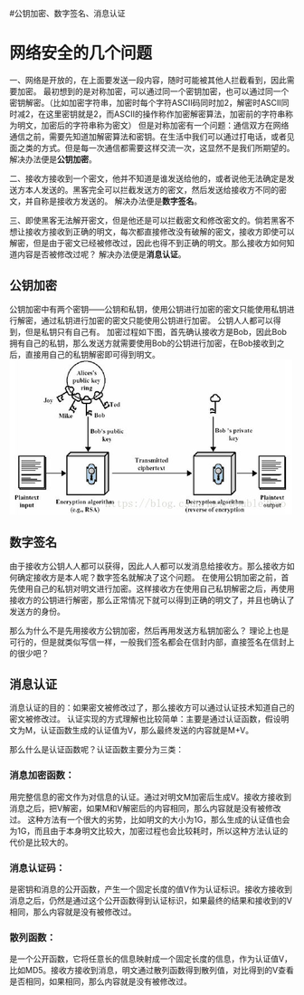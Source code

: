 #公钥加密、数字签名、消息认证
# 网络安全的几个问题

一、网络是开放的，在上面要发送一段内容，随时可能被其他人拦截看到，因此需要加密。  最初想到的是对称加密，可以通过同一个密钥加密，也可以通过同一个密钥解密。（比如加密字符串，加密时每个字符ASCII码同时加2，解密时ASCII同时减2，在这里密钥就是2，而ASCII的操作称作加密解密算法，加密前的字符串称为明文，加密后的字符串称为密文）  但是对称加密有一个问题：通信双方在网络通信之前，需要先知道加解密算法和密钥。在生活中我们可以通过打电话，或者见面之类的方式。但是每一次通信都需要这样交流一次，这显然不是我们所期望的。  解决办法便是**公钥加密**。

二、接收方接收到一个密文，他并不知道是谁发送给他的，或者说他无法确定是发送方本人发送的。黑客完全可以拦截发送方的密文，然后发送给接收方不同的密文，并自称是接收方发送的。  解决办法便是**数字签名**。

三、即使黑客无法解开密文，但是他还是可以拦截密文和修改密文的。倘若黑客不想让接收方接收到正确的明文，每次都直接修改没有破解的密文，接收方即使可以解密，但是由于密文已经被修改过，因此也得不到正确的明文。那么接收方如何知道内容是否被修改过呢？  解决办法便是**消息认证**。

## 公钥加密

公钥加密中有两个密钥——公钥和私钥，使用公钥进行加密的密文只能使用私钥进行解密，通过私钥进行加密的密文只能使用公钥进行加密。  公钥人人都可以得到，但是私钥只有自己有。  加密过程如下图，首先确认接收方是Bob，因此Bob拥有自己的私钥，那么发送方就需要使用Bob的公钥进行加密，在Bob接收到之后，直接用自己的私钥解密即可得到明文。  <img src="https://raw.githubusercontent.com/Double2hao/xujiajia_blog/main/img/1100.png" alt="这里写图片描述" title="">

## 数字签名

由于接收方公钥人人都可以获得，因此人人都可以发消息给接收方。那么接收方如何确定接收方是本人呢？数字签名就解决了这个问题。  在使用公钥加密之前，首先使用自己的私钥对明文进行加密。这样接收方在使用自己私钥解密之后，再使用接收方的公钥进行解密，那么正常情况下就可以得到正确的明文了，并且也确认了发送方的身份。

那么为什么不是先用接收方公钥加密，然后再用发送方私钥加密么？  理论上也是可行的，但是就类似写信一样，一般我们签名都会在信封内部，直接签名在信封上的很少吧？

## 消息认证

消息认证的目的：如果密文被修改过了，那么接收方可以通过认证技术知道自己的密文被修改过。  认证实现的方式理解也比较简单：主要是通过认证函数，假设明文为M，认证函数生成的认证值为V，那么最终发送的内容就是M+V。

那么什么是认证函数呢？认证函数主要分为三类：

### 消息加密函数：

用完整信息的密文作为对信息的认证。通过对明文M加密后生成V。接收方接收到消息之后，把V解密，如果M和V解密后的内容相同，那么内容就是没有被修改过。  这种方法有一个很大的劣势，比如明文的大小为1G，那么生成的认证值也会为1G，而且由于本身明文比较大，加密过程也会比较耗时，所以这种方法认证的代价是比较大的。

### 消息认证码：

是密钥和消息的公开函数，产生一个固定长度的值V作为认证标识。接收方接收到消息之后，仍然是通过这个公开函数得到认证标识，如果最终的结果和接收到的V相同，那么内容就是没有被修改过。

### 散列函数：

是一个公开函数，它将任意长的信息映射成一个固定长度的信息，作为认证值V，比如MD5。接收方接收到消息，明文通过散列函数得到散列值，对比得到的V查看是否相同，如果相同，那么内容就是没有被修改过。
